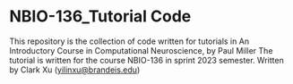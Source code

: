 # NBIO-136_Tutorial Code
This repository is the collection of code written for tutorials in An Introductory Course in Computational Neuroscience, by Paul Miller
The tutorial is written for the course NBIO-136 in sprint 2023 semester.
Written by Clark Xu (yilinxu@brandeis.edu)
